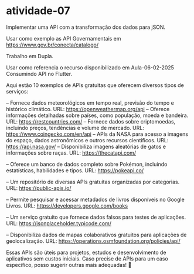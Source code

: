 ﻿# atividade-07
Implementar uma API com a transformação dos dados para jSON.

Usar como exemplo as API Governamentais em https://www.gov.br/conecta/catalogo/

Trabalho em Dupla.

Usar como referencia o recurso disponibilizado em Aula-06-02-2025 Consumindo API no Flutter.

Aqui estão 10 exemplos de APIs gratuitas que oferecem diversos tipos de serviços:

– Fornece dados meteorológicos em tempo real, previsão do tempo e histórico climático.
URL: https://openweathermap.org/api
– Oferece informações detalhadas sobre países, como população, moeda e bandeira.
URL: https://restcountries.com/
– Fornece dados sobre criptomoedas, incluindo preços, tendências e volume de mercado.
URL: https://www.coingecko.com/en/api
– APIs da NASA para acesso a imagens do espaço, dados astronômicos e outros recursos científicos.
URL: https://api.nasa.gov/
– Disponibiliza imagens aleatórias de gatos e informações sobre raças.
URL: https://thecatapi.com/

– Oferece um banco de dados completo sobre Pokémon, incluindo estatísticas, habilidades e tipos.
URL: https://pokeapi.co/

– Um repositório de diversas APIs gratuitas organizadas por categorias.
URL: https://public-apis.io/

– Permite pesquisar e acessar metadados de livros disponíveis no Google Livros.
URL: https://developers.google.com/books

– Um serviço gratuito que fornece dados falsos para testes de aplicações.
URL: https://jsonplaceholder.typicode.com/

– Disponibiliza dados de mapas colaborativos gratuitos para aplicações de geolocalização.
URL: https://operations.osmfoundation.org/policies/api/

Essas APIs são úteis para projetos, estudos e desenvolvimento de aplicativos sem custos iniciais. Caso precise de APIs para um caso específico, posso sugerir outras mais adequadas! 🚀
